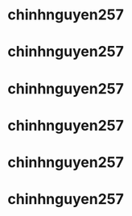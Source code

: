 # chinhnguyen257
# chinhnguyen257
# chinhnguyen257
# chinhnguyen257
# chinhnguyen257
# chinhnguyen257
